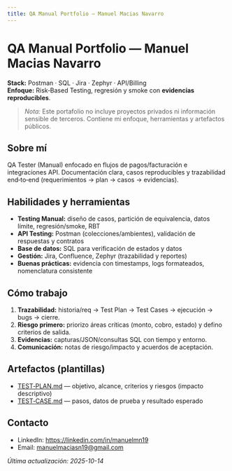 ```yaml
---
title: QA Manual Portfolio — Manuel Macias Navarro
---
```


# QA Manual Portfolio — Manuel Macias Navarro

**Stack:** Postman · SQL · Jira · Zephyr · API/Billing  
**Enfoque:** Risk‑Based Testing, regresión y smoke con **evidencias reproducibles**.

> *Nota:* Este portafolio no incluye proyectos privados ni información sensible de terceros. Contiene mi enfoque, herramientas y artefactos públicos.

## Sobre mí
QA Tester (Manual) enfocado en flujos de pagos/facturación e integraciones API. Documentación clara, casos reproducibles y trazabilidad end‑to‑end (requerimientos → plan → casos → evidencias).

## Habilidades y herramientas
- **Testing Manual:** diseño de casos, partición de equivalencia, datos límite, regresión/smoke, RBT
- **API Testing:** Postman (colecciones/ambientes), validación de respuestas y contratos
- **Base de datos:** SQL para verificación de estados y datos
- **Gestión:** Jira, Confluence, Zephyr (trazabilidad y reportes)
- **Buenas prácticas:** evidencia con timestamps, logs formateados, nomenclatura consistente

## Cómo trabajo
1. **Trazabilidad:** historia/req → Test Plan → Test Cases → ejecución → bugs → cierre.  
2. **Riesgo primero:** priorizo áreas críticas (monto, cobro, estado) y defino criterios de salida.  
3. **Evidencias:** capturas/JSON/consultas SQL con tiempo y entorno.  
4. **Comunicación:** notas de riesgo/impacto y acuerdos de aceptación.

## Artefactos (plantillas)
- [TEST‑PLAN.md](templates/TEST-PLAN.md) — objetivo, alcance, criterios y riesgos (impacto descriptivo)  
- [TEST‑CASE.md](templates/TEST-CASE.md) — pasos, datos de prueba y resultado esperado  

## Contacto
- LinkedIn: https://linkedin.com/in/manuelmn19
- Email: manuelmaciasn19@gmail.com

*Última actualización: 2025-10-14*
